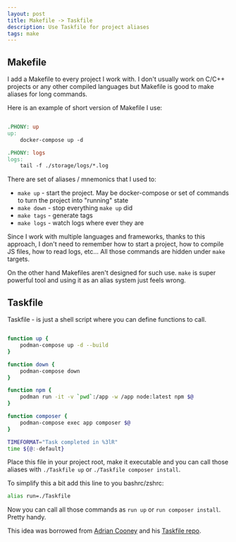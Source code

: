 ```yaml
---
layout: post
title: Makefile -> Taskfile
description: Use Taskfile for project aliases
tags: make
---
```


## Makefile

I add a Makefile to every project I work with. I don't usually work on C/C++ projects or any other compiled languages but Makefile is good to make aliases for long commands.

Here is an example of short version of Makefile I use:
```makefile

.PHONY: up
up:
	docker-compose up -d

.PHONY: logs
logs:
	tail -f ./storage/logs/*.log

```


There are set of aliases / mnemonics that I used to:
- `make up` - start the project. May be docker-compose or set of commands to turn the project into "running" state
- `make down` - stop everything `make up` did
- `make tags` - generate tags
- `make logs` - watch logs where ever they are

Since I work with multiple languages and frameworks, thanks to this approach, I don't need to remember how to start a project, how to compile JS files, how to read logs, etc... All those commands are hidden under `make` targets.

On the other hand Makefiles aren't designed for such use. `make` is super powerful tool and using it as an alias system just feels wrong.

## Taskfile

Taskfile - is just a shell script where you can define functions to call.

```bash

function up {
    podman-compose up -d --build
}

function down {
    podman-compose down
}

function npm {
    podman run -it -v `pwd`:/app -w /app node:latest npm $@
}

function composer {
    podman-compose exec app composer $@
}

TIMEFORMAT="Task completed in %3lR"
time ${@:-default}
```

Place this file in your project root, make it executable and you can call those aliases with `./Taskfile up` or `./Taskfile composer install`.

To simplify this a bit add this line to you bashrc/zshrc:
```bash
alias run=./Taskfile
```

Now you can call all those commands as `run up` or `run composer install`.
Pretty handy.

This idea was borrowed from [Adrian Cooney](https://github.com/adriancooney) and his [Taskfile repo](https://github.com/adriancooney/Taskfile).

